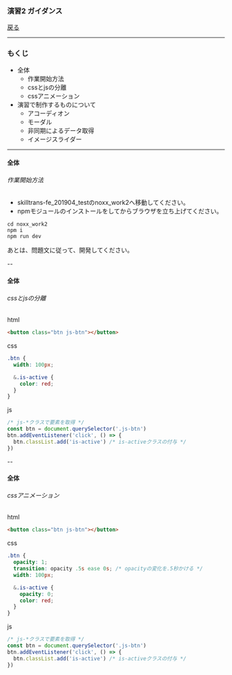 ### 演習2 ガイダンス

<a href="../">戻る</a>

---

### もくじ
- 全体
  - 作業開始方法
  - cssとjsの分離
  - cssアニメーション
- 演習で制作するものについて
  - アコーディオン
  - モーダル
  - 非同期によるデータ取得
  - イメージスライダー

---

#### 全体

###### 作業開始方法

- skilltrans-fe_201904_testのnoxx_work2へ移動してください。
- npmモジュールのインストールをしてからブラウザを立ち上げてください。

```shell
cd noxx_work2
npm i
npm run dev
```

あとは、問題文に従って、開発してください。  

--

#### 全体

###### cssとjsの分離

html
```html
<button class="btn js-btn"></button>
```

css
```scss
.btn {
  width: 100px;

  &.is-active {
    color: red;
  }
}
```

js
```js
/* js-*クラスで要素を取得 */
const btn = document.querySelector('.js-btn')
btn.addEventListener('click', () => {
  btn.classList.add('is-active') /* is-activeクラスの付与 */
})
```

--

#### 全体

###### cssアニメーション

html
```html
<button class="btn js-btn"></button>
```

css
```scss
.btn {
  opacity: 1;
  transition: opacity .5s ease 0s; /* opacityの変化を.5秒かける */
  width: 100px;

  &.is-active {
    opacity: 0;
    color: red;
  }
}
```

js
```js
/* js-*クラスで要素を取得 */
const btn = document.querySelector('.js-btn')
btn.addEventListener('click', () => {
  btn.classList.add('is-active') /* is-activeクラスの付与 */
})
```

